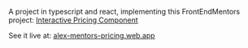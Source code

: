 A project in typescript and react, implementing this FrontEndMentors project: [Interactive Pricing Component](www.frontendmentor.io/challenges/interactive-pricing-component-t0m8PIyY8)

See it live at: [alex-mentors-pricing.web.app](alex-mentors-pricing.web.app)
